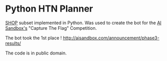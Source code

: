 Python HTN Planner
==================

[SHOP](http://www.cs.umd.edu/projects/shop/description.html) subset implemented in Python.
Was used to create the bot for the [AI Sandbox's](http://www.aisandbox.com) "Capture The Flag" Competition.

The bot took the 1st place !
http://aisandbox.com/announcement/phase3-results/

The code is in public domain.
